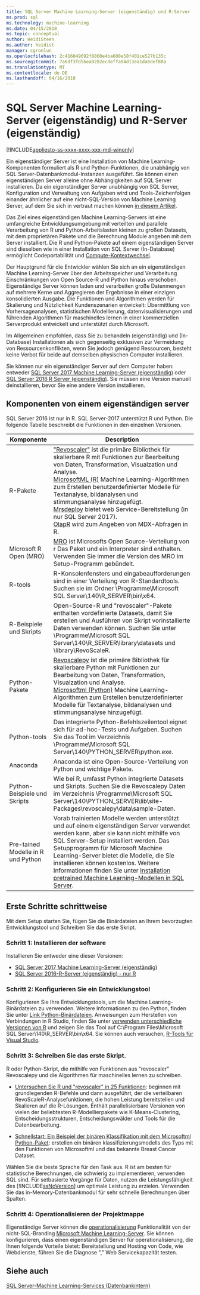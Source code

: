```yaml
---
title: SQL Server Machine Learning-Server (eigenständig) und R-Server (eigenständig) | Microsoft Docs
ms.prod: sql
ms.technology: machine-learning
ms.date: 04/15/2018
ms.topic: conceptual
author: HeidiSteen
ms.author: heidist
manager: cgronlun
ms.openlocfilehash: 2c416049692f8860e4ba608e58f401ce527b135c
ms.sourcegitcommit: 7a6df3fd5bea9282ecdeffa94d13ea1da6def80a
ms.translationtype: MT
ms.contentlocale: de-DE
ms.lasthandoff: 04/16/2018
---
```

# <a name="sql-server-machine-learning-server-standalone-and-r-server-standalone"></a>SQL Server Machine Learning-Server (eigenständig) und R-Server (eigenständig)
[!INCLUDE[appliesto-ss-xxxx-xxxx-xxx-md-winonly](../../includes/appliesto-ss-xxxx-xxxx-xxx-md-winonly.md)]

Ein eigenständiger Server ist eine Installation von Machine Learning-Komponenten formuliert als R und Python-Funktionen, die unabhängig von SQL Server-Datenbankmodul-Instanzen ausgeführt. Sie können einen eigenständigen Server alleine ohne Abhängigkeiten auf SQL Server installieren. Da ein eigenständiger Server unabhängig von SQL Server, Konfiguration und Verwaltung von Aufgaben wird und Tools-Zeichenfolgen einander ähnlicher auf eine nicht-SQL-Version von Machine Learning Server, auf dem Sie sich in vertraut machen können [in diesem Artikel](https://docs.microsoft.com/machine-learning-server/what-is-machine-learning-server).

Das Ziel eines eigenständigen Machine Learning-Servers ist eine umfangreiche Entwicklungsumgebung mit verteilten und parallele Verarbeitung von R und Python-Arbeitslasten kleinen zu großen Datasets, mit dem proprietären Pakete und die Berechnung Module angeben mit dem Server installiert. Die R und Python-Pakete auf einem eigenständigen Server sind dieselben wie in einer Installation von SQL Server (In-Database) ermöglicht Codeportabilität und [Compute-Kontextwechsel](https://docs.microsoft.com/machine-learning-server/r/concept-what-is-compute-context).

Der Hauptgrund für die Entwickler wählen Sie sich an ein eigenständigen Machine Learning-Server über den Arbeitsspeicher und Verarbeitung Einschränkungen von Open Source-R und Python hinaus verschoben. Eigenständige Server können laden und verarbeiten große Datenmengen auf mehrere Kerne und Aggregieren der Ergebnisse in einer einzigen konsolidierten Ausgabe. Die Funktionen und Algorithmen werden für Skalierung und Nützlichkeit Kundenszenarien entwickelt: Übermittlung von Vorhersageanalysen, statistischen Modellierung, datenvisualisierungen und führenden Algorithmen für maschinelles lernen in einer kommerziellen Serverprodukt entwickelt und unterstützt durch Microsoft.

Im Allgemeinen empfohlen, dass Sie zu behandeln (eigenständig) und (In-Database) Installationen als sich gegenseitig exklusiven zur Vermeidung von Ressourcenkonflikten, wenn Sie jedoch genügend Ressourcen, besteht keine Verbot für beide auf demselben physischen Computer installieren.

Sie können nur ein eigenständiger Server auf dem Computer haben: entweder [SQL Server 2017 Machine Learning-Server (eigenständig)](../install/sql-machine-learning-standalone-windows-install.md) oder [SQL Server 2016 R Server (eigenständig)](../install/sql-r-standalone-windows-install.md). Sie müssen eine Version manuell deinstallieren, bevor Sie eine andere Version installieren.

## <a name="components-of-a-standalone-server"></a>Komponenten von einem eigenständigen server

SQL Server 2016 ist nur in R. SQL Server-2017 unterstützt R und Python. Die folgende Tabelle beschreibt die Funktionen in den einzelnen Versionen.

| Komponente | Description |
|-----------|-------------|
| R-Pakete | ["Revoscaler"](revoscaler-overview.md) ist die primäre Bibliothek für skalierbare R mit Funktionen zur Bearbeitung von Daten, Transformation, Visualzation und Analyse.  <br/>[MicrosoftML (R)](https://docs.microsoft.com/machine-learning-server/r-reference/microsoftml/microsoftml-package) Machine Learning-Algorithmen zum Erstellen benutzerdefinierter Modelle für Textanalyse, bildanalysen und stimmungsanalyse hinzugefügt. <br/>[Mrsdeploy](operationalization-with-mrsdeploy.md) bietet web Service-Bereitstellung (in nur SQL Server 2017). <br/>[OlapR](how-to-create-mdx-queries-using-olapr.md) wird zum Angeben von MDX-Abfragen in R.|
| Microsoft R Open (MRO) | [MRO](https://mran.microsoft.com/open) ist Microsofts Open Source-Verteilung von r Das Paket und ein Interpreter sind enthalten. Verwenden Sie immer die Version des MRO im Setup-Programm gebündelt. |
| R-tools | R-Konsolenfensters und eingabeaufforderungen sind in einer Verteilung von R-Standardtools. Suchen sie im Ordner \Programme\Microsoft SQL Server\140\R_SERVER\bin\x64. |
| R-Beispiele und Skripts |  Open-Source-R und "revoscaler"-Pakete enthalten vordefinierte Datasets, damit Sie erstellen und Ausführen von Skript vorinstallierte Daten verwenden können. Suchen Sie unter \Programme\Microsoft SQL Server\140\R_SERVER\library\datasets und \library\RevoScaleR. |
| Python-Pakete | [Revoscalepy](../python/what-is-revoscalepy.md) ist die primäre Bibliothek für skalierbare Python mit Funktionen zur Bearbeitung von Daten, Transformation, Visualzation und Analyse. <br/>[Microsoftml (Python)](https://docs.microsoft.com/machine-learning-server/python-reference/microsoftml/microsoftml-package) Machine Learning-Algorithmen zum Erstellen benutzerdefinierter Modelle für Textanalyse, bildanalysen und stimmungsanalyse hinzugefügt.  |
| Python-tools | Das integrierte Python-Befehlszeilentool eignet sich für ad-hoc-Tests und Aufgaben. Suchen Sie das Tool im Verzeichnis \Programme\Microsoft SQL Server\140\PYTHON_SERVER\python.exe. |
| Anaconda | Anaconda ist eine Open-Source-Verteilung von Python und wichtige Pakete. |
| Python-Beispiele und Skripts | Wie bei R, umfasst Python integrierte Datasets und Skripts. Suchen Sie die Revoscalepy Daten im Verzeichnis \Programme\Microsoft SQL Server\140\PYTHON_SERVER\lib\site-Packages\revoscalepy\data\sample-Daten. |
| Pre-tained Modelle in R und Python | Vorab trainierten Modelle werden unterstützt und auf einem eigenständigen Server verwendet werden kann, aber sie kann nicht mithilfe von SQL Server-Setup installiert werden. Das Setupprogramm für Microsoft Machine Learning-Server bietet die Modelle, die Sie installieren können kostenlos. Weitere Informationen finden Sie unter [Installation pretrained Machine Learning-Modellen in SQL Server](install-pretrained-models-sql-server.md). |

## <a name="get-started-step-by-step"></a>Erste Schritte schrittweise

Mit dem Setup starten Sie, fügen Sie die Binärdateien an Ihrem bevorzugten Entwicklungstool und Schreiben Sie das erste Skript.

### <a name="step-1-install-the-software"></a>Schritt 1: Installieren der software

Installieren Sie entweder eine dieser Versionen:

+ [SQL Server 2017 Machine Learning-Server (eigenständig)](../install/sql-machine-learning-standalone-windows-install.md)
+ [SQL Server 2016-R-Server (eigenständig) - nur R](../install/sql-r-standalone-windows-install.md)

### <a name="step-2-configure-a-development-tool"></a>Schritt 2: Konfigurieren Sie ein Entwicklungstool

Konfigurieren Sie Ihre Entwicklungstools, um die Machine Learning-Binärdateien zu verwenden. Weitere Informationen zu den Python, finden Sie unter [Link Python-Binärdateien](https://docs.microsoft.com/machine-learning-server/python/quickstart-python-tools). Anweisungen zum Herstellen von Verbindungen in R Studio, finden Sie unter [verwenden unterschiedliche Versionen von R](https://support.rstudio.com/hc/en-us/articles/200486138-Using-Different-Versions-of-R) und zeigen Sie das Tool auf C:\Program Files\Microsoft SQL Server\140\R_SERVER\bin\x64. Sie können auch versuchen, [R-Tools für Visual Studio](https://docs.microsoft.com/visualstudio/rtvs/installation). 

### <a name="step-3-write-your-first-script"></a>Schritt 3: Schreiben Sie das erste Skript.

R oder Python-Skript, die mithilfe von Funktionen aus "revoscaler" Revoscalepy und die Algorithmen für maschinelles lernen zu schreiben.
  
  + [Untersuchen Sie R und "revoscaler" in 25 Funktionen](https://docs.microsoft.com/machine-learning-server/r/tutorial-r-to-revoscaler): beginnen mit grundlegenden R-Befehle und dann ausgeführt, der die verteilbaren RevoScaleR-Analysefunktionen, die hohen Leistung bereitstellen und Skalieren auf die R-Lösungen. Enthält parallelisierbare Versionen von vielen der beliebtesten R-Modellierpakete wie K-Means-Clustering, Entscheidungsstrukturen, Entscheidungswälder und Tools für die Datenbearbeitung.

  + [Schnellstart: Ein Beispiel der binären Klassifikation mit dem Microsoftml Python-Paket](https://docs.microsoft.com/machine-learning-server/python/quickstart-binary-classification-with-microsoftml): erstellen ein binären klassifizierungsmodells des Typs mit den Funktionen von Microsoftml und das bekannte Breast Cancer Dataset.

Wählen Sie die beste Sprache für den Task aus. R ist am besten für statistische Berechnungen, die schwierig zu implementieren, verwenden SQL sind. Für setbasierte Vorgänge für Daten, nutzen die Leistungsfähigkeit des [!INCLUDE[ssNoVersion](../../includes/ssnoversion-md.md)] um optimale Leistung zu erzielen. Verwenden Sie das in-Memory-Datenbankmodul für sehr schnelle Berechnungen über Spalten.

### <a name="step-4-operationalize-your-solution"></a>Schritt 4: Operationalisieren der Projektmappe

Eigenständige Server können die [operationalisierung](https://docs.microsoft.com//machine-learning-server/what-is-operationalization) Funktionalität von der nicht-SQL-Branding [Microsoft Machine Learning-Server](https://docs.microsoft.com/machine-learning-server/what-is-machine-learning-server). Sie können konfigurieren, dass einen eigenständigen Server für operationalisierung, die Ihnen folgende Vorteile bietet: Bereitstellung und Hosting von Code, wie Webdienste, führen Sie die Diagnose "," Web Servicekapazität testen.

## <a name="see-also"></a>Siehe auch

 [SQL Server-Machine Learning-Services (Datenbankintern)](sql-server-r-services.md)

